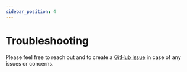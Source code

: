 ```yaml
---
sidebar_position: 4
---
```

# Troubleshooting

Please feel free to reach out and to create a [GitHub issue](https://github.com/GoogleCloudPlatform/rad-lab/issues) in case of any issues or concerns.
